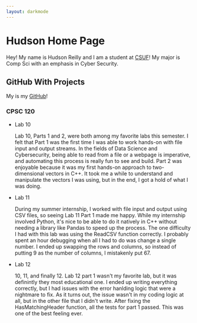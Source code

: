 ```yaml
---
layout: darkmode
---
```

# Hudson Home Page

Hey! My name is Hudson Reilly and I am a student at [CSUF](http://www.fullerton.edu/)! My major is Comp Sci with an emphasis in Cyber Security.

## GitHub With Projects

My is my [GitHub](http://github.com/TuffyTitan)!

### CPSC 120

* Lab 10

    Lab 10, Parts 1 and 2, were both among my favorite labs this semester. I felt that Part 1 was the first time I was able to work hands-on with file input and output streams. In the fields of Data Science and Cybersecurity, being able to read from a file or a webpage is imperative, and automating this process is really fun to see and build. Part 2 was enjoyable because it was my first hands-on approach to two-dimensional vectors in C++. It took me a while to understand and manipulate the vectors I was using, but in the end, I got a hold of what I was doing. 

* Lab 11

    During my summer internship, I worked with file input and output using CSV files, so seeing Lab 11 Part 1 made me happy. While my internship involved Python, it's nice to be able to do it natively in C++ without needing a library like Pandas to speed up the process. The one difficulty I had with this lab was using the ReadCSV function correctly. I probably spent an hour debugging when all I had to do was change a single number. I ended up swapping the rows and columns, so instead of putting 9 as the number of columns, I mistakenly put 67.

* Lab 12

    10, 11, and finally 12. Lab 12 part 1 wasn't my favorite lab, but it was definintly they most educational one. I ended up writing everything correctly, but I had  issues with the error hanlding logic that were a nightmare to fix. As it turns out, the issue wasn't in my coding logic at all, but in the other file that I didn't write. After fixing the HasMatchingHeader function, all the tests for part 1 passed. This was one of the best feeling ever. 


